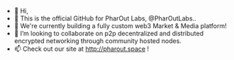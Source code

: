 - 👋 Hi,
- 👀 This is the official GitHub for PharOut Labs, @PharOutLabs..
- 🌱 We're currently building a fully custom web3 Market & Media platform!
- 💞️ I’m looking to collaborate on p2p decentralized and distributed encrypted networking through community hosted nodes.
- 📫 Check out our site at http://pharout.space !

<!---
PharOutLabs/PharOutLabs is a ✨ special ✨ repository because its `README.md` (this file) appears on your GitHub profile.
You can click the Preview link to take a look at your changes.
--->
